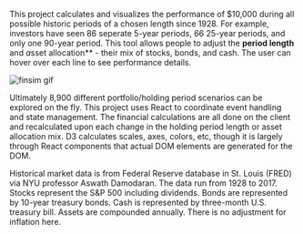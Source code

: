 This project calculates and visualizes the performance of $10,000 during all possible historic periods of a chosen length since 1928.  For example, investors have seen 86 seperate 5-year periods, 66 25-year periods, and only one 90-year period.  This tool allows people to adjust the **period length** and *a*sset allocation** - their mix of stocks, bonds, and cash. The user can hover over each line to see performance details.

![finsim gif](https://cdn.rawgit.com/benmatheson/migrationMap/af53da87/data/gifs/ezgif-2-95a9d4ed49small.gif)

Ultimately 8,900 different portfolio/holding period scenarios can be explored on the fly. This project uses React to coordinate event handling and state management. The financial calculations are all done on the client and recalculated upon each change in the holding period length or asset allocation mix. D3 calculates scales, axes, colors, etc, though it is largely through React components that actual DOM elements are generated for the DOM. 

Historical market data is from Federal Reserve database in St. Louis (FRED) via NYU professor Aswath Damodaran. The data run from 1928 to 2017. Stocks represent the S&P 500 including dividends. Bonds are represented by 10-year treasury bonds. Cash is represented by three-month U.S. treasury bill. Assets are compounded annually. There is no adjustment for inflation here.
